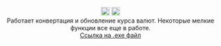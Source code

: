 <div align="center"> 
<img src="https://img.shields.io/badge/version-0.0.2-blue?style=flat-square" height="20">
<img src="https://img.shields.io/badge/.exe_size-86.7_MB-green?style=flat-square" height="20">
<br>
Работает конвертация и обновление курса валют.
Некоторые мелкие функции все еще в работе.
<br> 
<a href="https://drive.google.com/file/d/1Bp047L1wOhKH65inC1hp3FOg30Wv7Gzv/view?usp=sharing">Ссылка на .exe файл</a>



